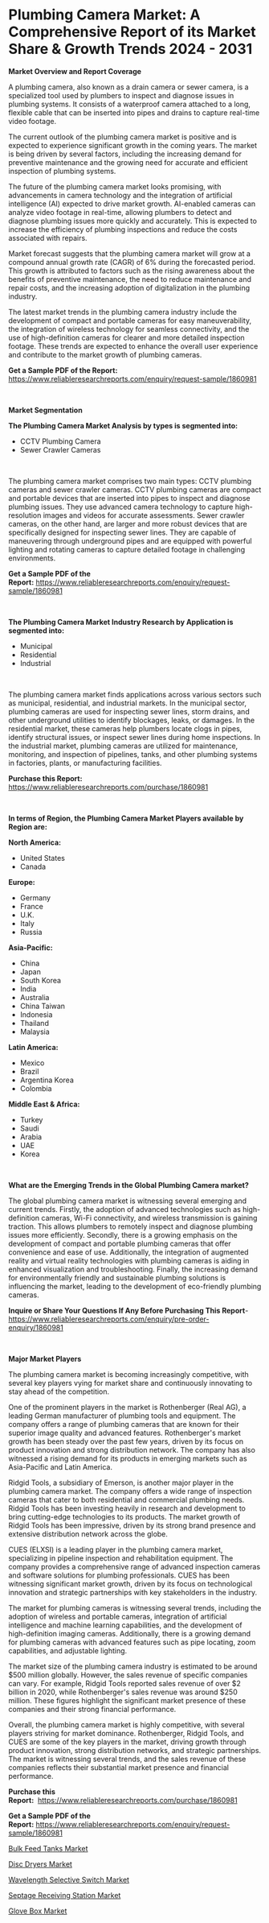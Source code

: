 <p><h1>Plumbing Camera Market: A Comprehensive Report of its Market Share & Growth Trends 2024 - 2031</h1></p><p><strong>Market Overview and Report Coverage</strong></p>
<p><p>A plumbing camera, also known as a drain camera or sewer camera, is a specialized tool used by plumbers to inspect and diagnose issues in plumbing systems. It consists of a waterproof camera attached to a long, flexible cable that can be inserted into pipes and drains to capture real-time video footage.</p><p>The current outlook of the plumbing camera market is positive and is expected to experience significant growth in the coming years. The market is being driven by several factors, including the increasing demand for preventive maintenance and the growing need for accurate and efficient inspection of plumbing systems.</p><p>The future of the plumbing camera market looks promising, with advancements in camera technology and the integration of artificial intelligence (AI) expected to drive market growth. AI-enabled cameras can analyze video footage in real-time, allowing plumbers to detect and diagnose plumbing issues more quickly and accurately. This is expected to increase the efficiency of plumbing inspections and reduce the costs associated with repairs.</p><p>Market forecast suggests that the plumbing camera market will grow at a compound annual growth rate (CAGR) of 6% during the forecasted period. This growth is attributed to factors such as the rising awareness about the benefits of preventive maintenance, the need to reduce maintenance and repair costs, and the increasing adoption of digitalization in the plumbing industry.</p><p>The latest market trends in the plumbing camera industry include the development of compact and portable cameras for easy maneuverability, the integration of wireless technology for seamless connectivity, and the use of high-definition cameras for clearer and more detailed inspection footage. These trends are expected to enhance the overall user experience and contribute to the market growth of plumbing cameras.</p></p>
<p><strong>Get a Sample PDF of the Report:</strong> <a href="https://www.reliableresearchreports.com/enquiry/request-sample/1860981">https://www.reliableresearchreports.com/enquiry/request-sample/1860981</a></p>
<p>&nbsp;</p>
<p><strong>Market Segmentation</strong></p>
<p><strong>The Plumbing Camera Market Analysis by types is segmented into:</strong></p>
<p><ul><li>CCTV Plumbing Camera</li><li>Sewer Crawler Cameras</li></ul></p>
<p>&nbsp;</p>
<p><p>The plumbing camera market comprises two main types: CCTV plumbing cameras and sewer crawler cameras. CCTV plumbing cameras are compact and portable devices that are inserted into pipes to inspect and diagnose plumbing issues. They use advanced camera technology to capture high-resolution images and videos for accurate assessments. Sewer crawler cameras, on the other hand, are larger and more robust devices that are specifically designed for inspecting sewer lines. They are capable of maneuvering through underground pipes and are equipped with powerful lighting and rotating cameras to capture detailed footage in challenging environments.</p></p>
<p><strong>Get a Sample PDF of the Report:</strong>&nbsp;<a href="https://www.reliableresearchreports.com/enquiry/request-sample/1860981">https://www.reliableresearchreports.com/enquiry/request-sample/1860981</a></p>
<p>&nbsp;</p>
<p><strong>The Plumbing Camera Market Industry Research by Application is segmented into:</strong></p>
<p><ul><li>Municipal</li><li>Residential</li><li>Industrial</li></ul></p>
<p>&nbsp;</p>
<p><p>The plumbing camera market finds applications across various sectors such as municipal, residential, and industrial markets. In the municipal sector, plumbing cameras are used for inspecting sewer lines, storm drains, and other underground utilities to identify blockages, leaks, or damages. In the residential market, these cameras help plumbers locate clogs in pipes, identify structural issues, or inspect sewer lines during home inspections. In the industrial market, plumbing cameras are utilized for maintenance, monitoring, and inspection of pipelines, tanks, and other plumbing systems in factories, plants, or manufacturing facilities.</p></p>
<p><strong>Purchase this Report:</strong>&nbsp; <a href="https://www.reliableresearchreports.com/purchase/1860981">https://www.reliableresearchreports.com/purchase/1860981</a></p>
<p>&nbsp;</p>
<p><strong>In terms of Region, the Plumbing Camera Market Players available by Region are:</strong></p>
<p>
    <p> <strong> North America: </strong>
        <ul>
            <li>United States</li>
            <li>Canada</li>
        </ul>
        </p> 
    <p> <strong> Europe: </strong>
        <ul>
            <li>Germany</li>
            <li>France</li>
            <li>U.K.</li>
            <li>Italy</li>
            <li>Russia</li>
        </ul>
        </p> 
    <p> <strong> Asia-Pacific: </strong>
        <ul>
            <li>China</li>
            <li>Japan</li>
            <li>South Korea</li>
            <li>India</li>
            <li>Australia</li>
            <li>China Taiwan</li>
            <li>Indonesia</li>
            <li>Thailand</li>
            <li>Malaysia</li>
        </ul>
        </p> 
    <p> <strong> Latin America: </strong>
        <ul>
            <li>Mexico</li>
            <li>Brazil</li>
            <li>Argentina Korea</li>
            <li>Colombia</li>
        </ul>
        </p> 
    <p> <strong> Middle East & Africa: </strong>
        <ul>
            <li>Turkey</li>
            <li>Saudi</li>
            <li>Arabia</li>
            <li>UAE</li>
            <li>Korea</li>
        </ul>
    </p>
    </p>
<p>&nbsp;</p>
<p><strong>What are the Emerging Trends in the Global Plumbing Camera market?</strong></p>
<p><p>The global plumbing camera market is witnessing several emerging and current trends. Firstly, the adoption of advanced technologies such as high-definition cameras, Wi-Fi connectivity, and wireless transmission is gaining traction. This allows plumbers to remotely inspect and diagnose plumbing issues more efficiently. Secondly, there is a growing emphasis on the development of compact and portable plumbing cameras that offer convenience and ease of use. Additionally, the integration of augmented reality and virtual reality technologies with plumbing cameras is aiding in enhanced visualization and troubleshooting. Finally, the increasing demand for environmentally friendly and sustainable plumbing solutions is influencing the market, leading to the development of eco-friendly plumbing cameras.</p></p>
<p><strong>Inquire or Share Your Questions If Any Before Purchasing This Report</strong>- <a href="https://www.reliableresearchreports.com/enquiry/pre-order-enquiry/1860981">https://www.reliableresearchreports.com/enquiry/pre-order-enquiry/1860981</a></p>
<p>&nbsp;</p>
<p><strong>Major Market Players</strong></p>
<p><p>The plumbing camera market is becoming increasingly competitive, with several key players vying for market share and continuously innovating to stay ahead of the competition. </p><p>One of the prominent players in the market is Rothenberger (Real AG), a leading German manufacturer of plumbing tools and equipment. The company offers a range of plumbing cameras that are known for their superior image quality and advanced features. Rothenberger's market growth has been steady over the past few years, driven by its focus on product innovation and strong distribution network. The company has also witnessed a rising demand for its products in emerging markets such as Asia-Pacific and Latin America. </p><p>Ridgid Tools, a subsidiary of Emerson, is another major player in the plumbing camera market. The company offers a wide range of inspection cameras that cater to both residential and commercial plumbing needs. Ridgid Tools has been investing heavily in research and development to bring cutting-edge technologies to its products. The market growth of Ridgid Tools has been impressive, driven by its strong brand presence and extensive distribution network across the globe.</p><p>CUES (ELXSI) is a leading player in the plumbing camera market, specializing in pipeline inspection and rehabilitation equipment. The company provides a comprehensive range of advanced inspection cameras and software solutions for plumbing professionals. CUES has been witnessing significant market growth, driven by its focus on technological innovation and strategic partnerships with key stakeholders in the industry.</p><p>The market for plumbing cameras is witnessing several trends, including the adoption of wireless and portable cameras, integration of artificial intelligence and machine learning capabilities, and the development of high-definition imaging cameras. Additionally, there is a growing demand for plumbing cameras with advanced features such as pipe locating, zoom capabilities, and adjustable lighting.</p><p>The market size of the plumbing camera industry is estimated to be around $500 million globally. However, the sales revenue of specific companies can vary. For example, Ridgid Tools reported sales revenue of over $2 billion in 2020, while Rothenberger's sales revenue was around $250 million. These figures highlight the significant market presence of these companies and their strong financial performance.</p><p>Overall, the plumbing camera market is highly competitive, with several players striving for market dominance. Rothenberger, Ridgid Tools, and CUES are some of the key players in the market, driving growth through product innovation, strong distribution networks, and strategic partnerships. The market is witnessing several trends, and the sales revenue of these companies reflects their substantial market presence and financial performance.</p></p>
<p><strong>Purchase this Report:</strong>&nbsp;&nbsp;<a href="https://www.reliableresearchreports.com/purchase/1860981">https://www.reliableresearchreports.com/purchase/1860981</a></p>
<p></p>
<p><strong>Get a Sample PDF of the Report:</strong>&nbsp;<a href="https://www.reliableresearchreports.com/enquiry/request-sample/1860981">https://www.reliableresearchreports.com/enquiry/request-sample/1860981</a></p>
<p><p><a href="https://github.com/kosella/Market-Research-Report-List-1/blob/main/bulk-feed-tanks-market.md">Bulk Feed Tanks Market</a></p><p><a href="https://github.com/redneck06/Market-Research-Report-List-1/blob/main/disc-dryers-market.md">Disc Dryers Market</a></p><p><a href="https://github.com/jsmusil/Market-Research-Report-List-1/blob/main/wavelength-selective-switch-market.md">Wavelength Selective Switch Market</a></p><p><a href="https://github.com/bobicer/Market-Research-Report-List-1/blob/main/septage-receiving-station-market.md">Septage Receiving Station Market</a></p><p><a href="https://github.com/johnbach50/Market-Research-Report-List-1/blob/main/glove-box-market.md">Glove Box Market</a></p></p>